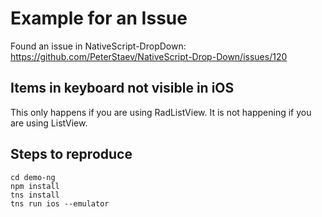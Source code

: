 # Example for an Issue

Found an issue in NativeScript-DropDown: https://github.com/PeterStaev/NativeScript-Drop-Down/issues/120

## Items in keyboard not visible in iOS

This only happens if you are using RadListView. It is not happening if you are using ListView.

## Steps to reproduce

```
cd demo-ng
npm install
tns install
tns run ios --emulator
```